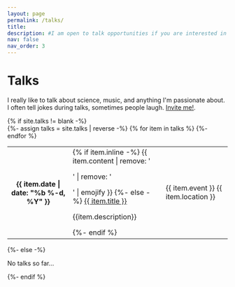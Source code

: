 ```yaml
---
layout: page
permalink: /talks/
title: 
description: #I am open to talk opportunities if you are interested in my works.
nav: false
nav_order: 3
---
```


<!-- pages/talks.md -->
<div class="talks">
    <div class="header-bar">
        <h1>Talks</h1>
        <p>I really like to talk about science, music, and anything I'm passionate about. I often tell jokes during talks, sometimes people laugh. <a href="mailto:ytaoudi@student.ethz.ch">Invite me!</a>.</p> 
    </div>
{% if site.talks != blank -%} 
<div class="table-responsive">
    <table class="table table-sm table-borderless">
    {%- assign talks = site.talks | reverse -%} 
    {% for item in talks %} 
    <tr>
        <th scope="row">{{ item.date | date: "%b %-d, %Y" }}</th>
        <td>
        {% if item.inline -%} 
            {{ item.content | remove: '<p>' | remove: '</p>' | emojify }}
        {%- else -%} 
            <a class="talks-title-with-redirect" href="{{item.redirect_link}}">{{ item.title }}</a>
            <p> {{item.description}}</p>
        {%- endif %} 
        </td>
        <td>
            <span class="event">{{ item.event }}</span>
            <span class="talks-place">{{ item.location }}</span>
        </td>
    </tr>
    {%- endfor %}
    </table>
</div>
{%- else -%} 
<p>No talks so far...</p>
{%- endif %} 
</div>